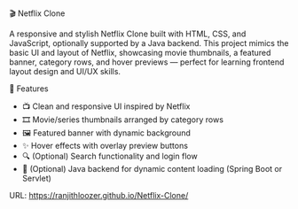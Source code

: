 🎬 Netflix Clone

A responsive and stylish Netflix Clone built with HTML, CSS, and 
JavaScript, optionally supported by a Java backend. 
This project mimics the basic UI and layout of Netflix, showcasing movie thumbnails, 
a featured banner, category rows, and hover previews — perfect for learning frontend layout design and UI/UX skills.

🚀 Features

- 📺 Clean and responsive UI inspired by Netflix
- 🎞️ Movie/series thumbnails arranged by category rows
- 🖼️ Featured banner with dynamic background
- ✨ Hover effects with overlay preview buttons
- 🔍 (Optional) Search functionality and login flow
- 🧩 (Optional) Java backend for dynamic content loading (Spring Boot or Servlet)

URL:
https://ranjithloozer.github.io/Netflix-Clone/
